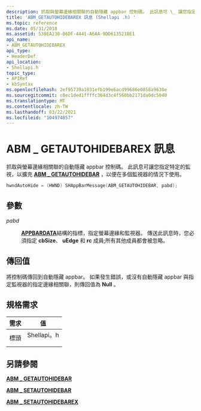 ```yaml
---
description: 抓取與螢幕邊緣相關聯的自動隱藏 appbar 控制碼。 此訊息可 \_ 讓您指定特定的監視，以擴充 ABM GETAUTOHIDEBAR，以便在多個監視器的情況下使用。
title: 'ABM_GETAUTOHIDEBAREX 訊息 (Shellapi .h) '
ms.topic: reference
ms.date: 05/31/2018
ms.assetid: 538EA230-06DF-4441-A6AA-9DD613521BE1
api_name:
- ABM_GETAUTOHIDEBAREX
api_type:
- HeaderDef
api_location:
- Shellapi.h
topic_type:
- APIRef
- kbSyntax
ms.openlocfilehash: 2ef95739a1031efb199e6acd99686e0858a9630e
ms.sourcegitcommit: c8ec1ded1ffffc364d3c4f560bb2171da0dc5040
ms.translationtype: MT
ms.contentlocale: zh-TW
ms.lasthandoff: 03/22/2021
ms.locfileid: "104974857"
---
```

# <a name="abm_getautohidebarex-message"></a>ABM \_ GETAUTOHIDEBAREX 訊息

抓取與螢幕邊緣相關聯的自動隱藏 appbar 控制碼。 此訊息可讓您指定特定的監視，以擴充 [**ABM \_ GETAUTOHIDEBAR**](abm-getautohidebar.md) ，以便在多個監視器的情況下使用。


```C++
hwndAutoHide = (HWND) SHAppBarMessage(ABM_GETAUTOHIDEBAR, pabd);
```



## <a name="parameters"></a>參數

<dl> <dt>

*pabd* 
</dt> <dd>

[**APPBARDATA**](/windows/desktop/api/Shellapi/ns-shellapi-appbardata)結構的指標，指定螢幕邊緣和監視器。 傳送此訊息時，您必須指定 **cbSize**、 **uEdge** 和 **rc** 成員;所有其他成員都會被忽略。

</dd> </dl>

## <a name="return-value"></a>傳回值

將控制碼傳回到自動隱藏 appbar。 如果發生錯誤，或沒有自動隱藏 appbar 與指定監視器的指定邊緣相關聯，則傳回值為 **Null** 。

## <a name="requirements"></a>規格需求



| 需求 | 值 |
|-------------------|---------------------------------------------------------------------------------------|
| 標頭<br/> | <dl> <dt>Shellapi。h</dt> </dl> |



## <a name="see-also"></a>另請參閱

<dl> <dt>

[**ABM \_ GETAUTOHIDEBAR**](abm-getautohidebar.md)
</dt> <dt>

[**ABM \_ SETAUTOHIDEBAR**](abm-setautohidebar.md)
</dt> <dt>

[**ABM \_ SETAUTOHIDEBAREX**](abm-setautohidebarex.md)
</dt> </dl>

 

 





